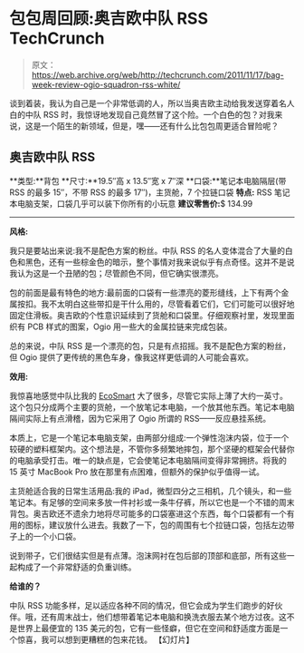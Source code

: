 # 包包周回顾:奥吉欧中队 RSS TechCrunch

> 原文：<https://web.archive.org/web/http://techcrunch.com/2011/11/17/bag-week-review-ogio-squadron-rss-white/>

谈到着装，我认为自己是一个非常低调的人，所以当奥吉欧主动给我发送穿着名人白的中队 RSS 时，我惊讶地发现自己竟然冒了这个险。一个白色的包？对我来说，这是一个陌生的新领域，但是，嘿——还有什么比包包周更适合冒险呢？

## 奥吉欧中队 RSS

**类型:**背包
**尺寸:**19.5″高 x 13.5″宽 x 7″深
**口袋:**笔记本电脑隔层(带 RSS 的最多 15″，不带 RSS 的最多 17″)，主货舱，7 个拉链口袋
**特点:** RSS 笔记本电脑支架，口袋几乎可以装下你所有的小玩意
**建议零售价:**$ 134.99

* * *

**风格:**

我只是要站出来说:我不是配色方案的粉丝。中队 RSS 的名人变体混合了大量的白色和黑色，还有一些棕金色的暗示，整个事情对我来说似乎有点奇怪。这并不是说我认为这是一个丑陋的包；尽管颜色不同，但它确实很漂亮。

包的前面是最有特色的地方:最前面的口袋有一些漂亮的菱形缝线，上下有两个金属按扣。我不太明白这些带扣是干什么用的，尽管看着它们，它们可能可以很好地固定住滑板。奥吉欧的个性意识延续到了货舱和口袋里。仔细观察衬里，发现里面织有 PCB 样式的图案，Ogio 用一些大的金属拉链来完成包装。

总的来说，中队 RSS 是一个漂亮的包，只是有点招摇。我不是配色方案的粉丝，但 Ogio 提供了更传统的黑色车身，像我这样更低调的人可能会喜欢。

**效用:**

我惊喜地感觉中队比我的 [EcoSmart](https://web.archive.org/web/20230203194743/https://techcrunch.com/2011/11/15/bag-week-review-the-targus-spruce-ecosmart/) 大了很多，尽管它实际上薄了大约一英寸。这个包只分成两个主要的货舱，一个放笔记本电脑，一个放其他东西。笔记本电脑隔间实际上有点滑稽，因为它采用了 Ogio 所谓的 RSS——反应悬挂系统。

本质上，它是一个笔记本电脑支架，由两部分组成:一个弹性泡沫内袋，位于一个较硬的塑料框架内。这个想法是，不管你多频繁地摔包，那个坚硬的框架会代替你的电脑承受打击。唯一的缺点是，它会使笔记本电脑隔间变得非常拥挤。将我的 15 英寸 MacBook Pro 放在那里有点困难，但额外的保护似乎值得一试。

主货舱适合我的日常生活用品:我的 iPad，微型四分之三相机，几个镜头，和一些笔记本。有足够的空间来多放一件衬衫或一条牛仔裤，所以它也是一个不错的周末背包。奥吉欧还不遗余力地将尽可能多的口袋塞进这个东西，每个口袋都有一个有用的图标，建议放什么进去。我数了一下，包的周围有七个拉链口袋，包括左边带子上的一个小口袋。

说到带子，它们很结实但是有点薄。泡沫网衬在包后部的顶部和底部，所有这些一起构成了一个非常舒适的负重训练。

**给谁的？**

中队 RSS 功能多样，足以适应各种不同的情况，但它会成为学生们跑步的好伙伴。哦，还有周末战士，他们想带着笔记本电脑和换洗衣服去某个地方过夜。这不是世界上最便宜的 135 美元的包，它有一些怪癖，但它在空间和舒适度方面是一个惊喜，我可以想到更糟糕的包来花钱。
【幻灯片】